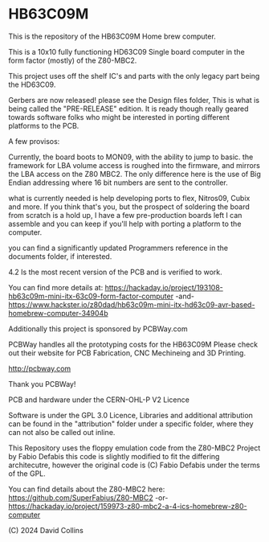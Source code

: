 # HB63C09M

This is the repository of the HB63C09M Home brew computer.

This is a 10x10 fully functioning HD63C09 Single board computer in the form factor (mostly)
of the Z80-MBC2.

This project uses off the shelf IC's and parts with the only legacy part being the HD63C09.

Gerbers are now released! please see the Design files folder,  This is what is being called the "PRE-RELEASE" edition.  It is ready though really geared towards software folks who might be interested in porting different platforms to the PCB.

A few provisos: 

Currently, the board boots to MON09, with the ability to jump to basic. the framework for LBA volume access is roughed into the firmware, and mirrors the LBA access on the Z80 MBC2.  The only difference here is the use of Big Endian addressing where 16 bit numbers are sent to 
the controller.

what is currently needed is help developing ports to flex, Nitros09, Cubix and more. If you think that's you, but the prospect of soldering the board from scratch is a hold up, I have a few pre-production boards left I can assemble and you can keep if you'll help with porting a platform to the computer.

you can find a significantly updated Programmers reference in the documents folder, if interested.

4.2 Is the most recent version of the PCB and is verified to work.

You can find more details at: 
https://hackaday.io/project/193108-hb63c09m-mini-itx-63c09-form-factor-computer
-and- 
https://www.hackster.io/z80dad/hb63c09m-mini-itx-hd63c09-avr-based-homebrew-computer-34904b

Additionally this project is sponsored by PCBWay.com 

PCBWay handles all the prototyping costs for the HB63C09M Please check out their website for PCB Fabrication, CNC Mechineing and 3D Printing.

http://pcbway.com

Thank you PCBWay!

PCB and hardware under the CERN-OHL-P V2 Licence

Software is under the GPL 3.0 Licence, Libraries and additional attribution can be found in the "attribution" folder under a specific folder, where they can not also be called out inline.

This Repository uses the floppy emulation code from the Z80-MBC2 Project by Fabio Defabis
this code is slightly modified to fit the differing architecutre, however the original code
is (C) Fabio Defabis under the terms of the GPL.

You can find details about the Z80-MBC2 here:
https://github.com/SuperFabius/Z80-MBC2 -or-
https://hackaday.io/project/159973-z80-mbc2-a-4-ics-homebrew-z80-computer


(C) 2024 David Collins